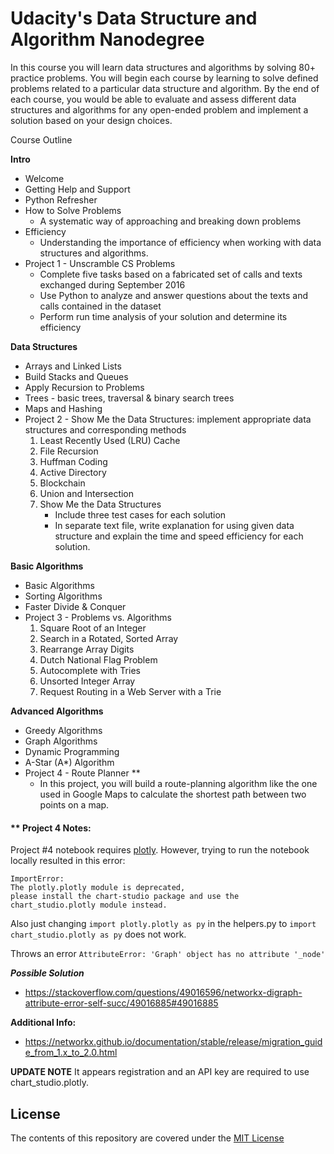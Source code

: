 # Udacity's Data Structure and Algorithm Nanodegree

In this course you will learn data structures and algorithms by solving 80+ practice problems. You will begin each course by learning to solve defined problems related to a particular data structure and algorithm. By the end of each course, you would be able to evaluate and assess different data structures and algorithms for any open-ended problem and implement a solution based on your design choices.

Course Outline

**Intro**

* Welcome
* Getting Help and Support
* Python Refresher
* How to Solve Problems
   * A systematic way of approaching and breaking down problems
* Efficiency
   * Understanding the importance of efficiency when working with data structures and algorithms. 
* Project 1 - Unscramble CS Problems
   * Complete five tasks based on a fabricated set of calls and texts exchanged during September 2016
   * Use Python to analyze and answer questions about the texts and calls contained in the dataset
   * Perform run time analysis of your solution and determine its efficiency
  
  
**Data Structures**

* Arrays and Linked Lists
* Build Stacks and Queues
* Apply Recursion to Problems
* Trees - basic trees, traversal & binary search trees
* Maps and Hashing
* Project  2 - Show Me the Data Structures: implement appropriate data structures and corresponding methods
   1. Least Recently Used (LRU) Cache
   2. File Recursion 
   3. Huffman Coding
   4. Active Directory
   5. Blockchain
   6. Union and Intersection
   7. Show Me the Data Structures
         * Include three test cases for each solution
         * In separate text file, write explanation for using given data structure and explain the time and speed efficiency for each solution.
         

**Basic Algorithms**

* Basic Algorithms
* Sorting Algorithms
* Faster Divide & Conquer
* Project 3 - Problems vs. Algorithms
   1. Square Root of an Integer
   2. Search in a Rotated, Sorted Array
   3. Rearrange Array Digits
   4. Dutch National Flag Problem
   5. Autocomplete with Tries
   6. Unsorted Integer Array
   7. Request Routing in a Web Server with a Trie
   

**Advanced Algorithms**

* Greedy Algorithms
* Graph Algorithms
* Dynamic Programming
* A-Star (A*) Algorithm 
* Project 4 - Route Planner **
   * In this project, you will build a route-planning algorithm like the one used in Google Maps to calculate the shortest path between two points on a map. 
  

#### ** Project 4 Notes:

Project #4 notebook requires [plotly](https://plot.ly/python/getting-started/). However, trying to run the notebook locally resulted in this error:

```
ImportError: 
The plotly.plotly module is deprecated,
please install the chart-studio package and use the
chart_studio.plotly module instead.
```

Also just changing `import plotly.plotly as py` in the helpers.py to `import chart_studio.plotly as py` does not work. 

Throws an error `AttributeError: 'Graph' object has no attribute '_node'`

**_Possible Solution_** 

* https://stackoverflow.com/questions/49016596/networkx-digraph-attribute-error-self-succ/49016885#49016885

**Additional Info:**

* https://networkx.github.io/documentation/stable/release/migration_guide_from_1.x_to_2.0.html

**UPDATE NOTE**
It appears registration and an API key are required to use chart_studio.plotly.

## License

The contents of this repository are covered under the [MIT License](mit_license.md)


